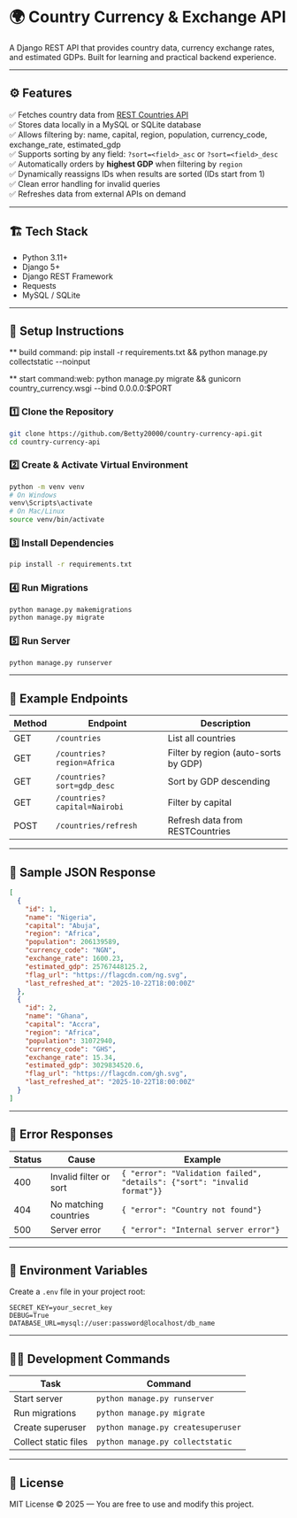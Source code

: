 
# 🌍 Country Currency & Exchange API

A Django REST API that provides country data, currency exchange rates, and estimated GDPs.
Built for learning and practical backend experience.

---

## ⚙️ Features

✅ Fetches country data from [REST Countries API](https://restcountries.com/v2/all?fields=name,capital,region,population,flag,currencies)  
✅ Stores data locally in a MySQL or SQLite database  
✅ Allows filtering by: name, capital, region, population, currency_code, exchange_rate, estimated_gdp  
✅ Supports sorting by any field: `?sort=<field>_asc` or `?sort=<field>_desc`  
✅ Automatically orders by **highest GDP** when filtering by `region`  
✅ Dynamically reassigns IDs when results are sorted (IDs start from 1)  
✅ Clean error handling for invalid queries  
✅ Refreshes data from external APIs on demand  

---

## 🏗️ Tech Stack

- Python 3.11+
- Django 5+
- Django REST Framework
- Requests
- MySQL / SQLite

---

## 🚀 Setup Instructions
** build command: pip install -r requirements.txt && python manage.py collectstatic --noinput

** start command:web: python manage.py migrate  && gunicorn country_currency.wsgi --bind 0.0.0.0:$PORT

### 1️⃣ Clone the Repository
```bash
git clone https://github.com/Betty20000/country-currency-api.git
cd country-currency-api
```

### 2️⃣ Create & Activate Virtual Environment
```bash
python -m venv venv
# On Windows
venv\Scripts\activate
# On Mac/Linux
source venv/bin/activate
```

### 3️⃣ Install Dependencies
```bash
pip install -r requirements.txt
```

### 4️⃣ Run Migrations
```bash
python manage.py makemigrations
python manage.py migrate
```

### 5️⃣ Run Server
```bash
python manage.py runserver
```

---

## 🧠 Example Endpoints

| Method | Endpoint | Description |
|--------|-----------|--------------|
| GET | `/countries` | List all countries |
| GET | `/countries?region=Africa` | Filter by region (auto-sorts by GDP) |
| GET | `/countries?sort=gdp_desc` | Sort by GDP descending |
| GET | `/countries?capital=Nairobi` | Filter by capital |
| POST | `/countries/refresh` | Refresh data from RESTCountries |

---

## 🧾 Sample JSON Response

```json
[
  {
    "id": 1,
    "name": "Nigeria",
    "capital": "Abuja",
    "region": "Africa",
    "population": 206139589,
    "currency_code": "NGN",
    "exchange_rate": 1600.23,
    "estimated_gdp": 25767448125.2,
    "flag_url": "https://flagcdn.com/ng.svg",
    "last_refreshed_at": "2025-10-22T18:00:00Z"
  },
  {
    "id": 2,
    "name": "Ghana",
    "capital": "Accra",
    "region": "Africa",
    "population": 31072940,
    "currency_code": "GHS",
    "exchange_rate": 15.34,
    "estimated_gdp": 3029834520.6,
    "flag_url": "https://flagcdn.com/gh.svg",
    "last_refreshed_at": "2025-10-22T18:00:00Z"
  }
]
```

---

## 🧩 Error Responses

| Status | Cause | Example |
|--------|--------|----------|
| 400 | Invalid filter or sort | `{ "error": "Validation failed", "details": {"sort": "invalid format"}}` |
| 404 | No matching countries | `{ "error": "Country not found"}` |
| 500 | Server error | `{ "error": "Internal server error"}` |

---

## 🧰 Environment Variables

Create a `.env` file in your project root:
```
SECRET_KEY=your_secret_key
DEBUG=True
DATABASE_URL=mysql://user:password@localhost/db_name
```

---

## 🧑‍💻 Development Commands

| Task | Command |
|------|----------|
| Start server | `python manage.py runserver` |
| Run migrations | `python manage.py migrate` |
| Create superuser | `python manage.py createsuperuser` |
| Collect static files | `python manage.py collectstatic` |

---

## 📜 License

MIT License © 2025 — You are free to use and modify this project.
